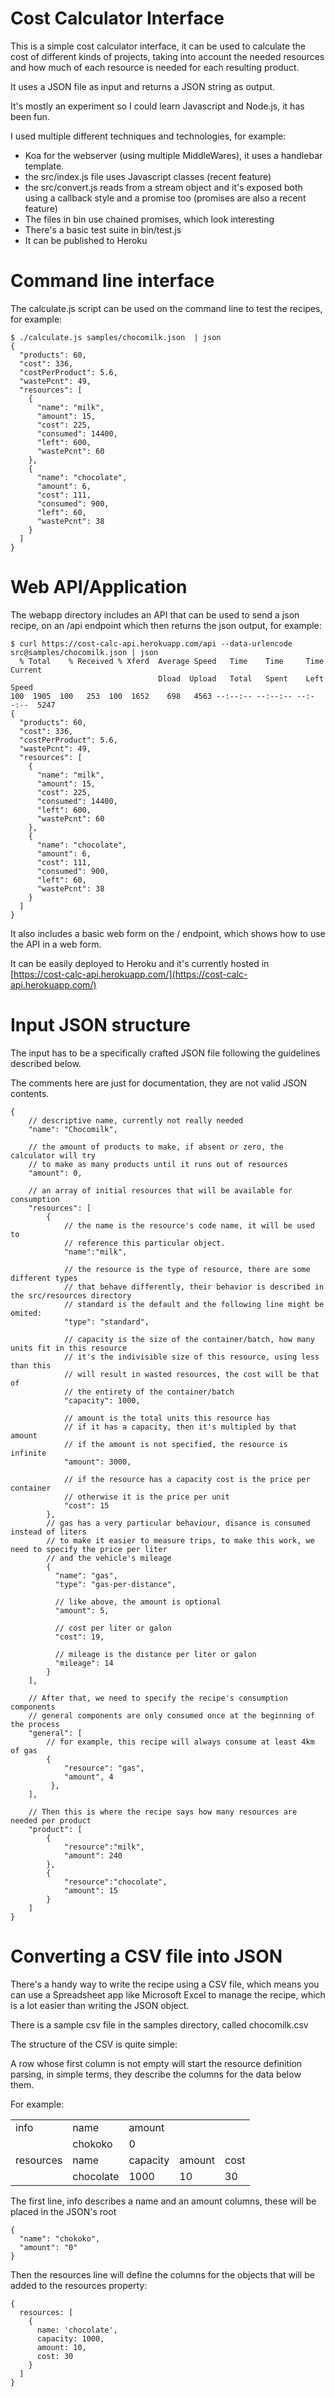 # Cost Calculator Interface

This is a simple cost calculator interface, it can be used to calculate the cost of different kinds of projects, taking into account the needed resources and how much of each resource is needed for each resulting product.

It uses a JSON file as input and returns a JSON string as output.

It's mostly an experiment so I could learn Javascript and Node.js, it has been fun.

I used multiple different techniques and technologies, for example:

- Koa for the webserver (using multiple MiddleWares), it uses a handlebar template.
- the src/index.js file uses Javascript classes (recent feature)
- the src/convert.js reads from a stream object and it's exposed both using a callback style and a promise too (promises are also a recent feature)
- The files in bin use chained promises, which look interesting
- There's a basic test suite in bin/test.js
- It can be published to Heroku

Command line interface
======================

The calculate.js script can be used on the command line to test the recipes, for example:

```
$ ./calculate.js samples/chocomilk.json  | json
{
  "products": 60,
  "cost": 336,
  "costPerProduct": 5.6,
  "wastePcnt": 49,
  "resources": [
    {
      "name": "milk",
      "amount": 15,
      "cost": 225,
      "consumed": 14400,
      "left": 600,
      "wastePcnt": 60
    },
    {
      "name": "chocolate",
      "amount": 6,
      "cost": 111,
      "consumed": 900,
      "left": 60,
      "wastePcnt": 38
    }
  ]
}

```

Web API/Application
===============

The webapp directory includes an API that can be used to send a json recipe, on an /api endpoint which then returns the json output, for example:

```
$ curl https://cost-calc-api.herokuapp.com/api --data-urlencode src@samples/chocomilk.json | json
  % Total    % Received % Xferd  Average Speed   Time    Time     Time  Current
                                 Dload  Upload   Total   Spent    Left  Speed
100  1905  100   253  100  1652    698   4563 --:--:-- --:--:-- --:--:--  5247
{
  "products": 60,
  "cost": 336,
  "costPerProduct": 5.6,
  "wastePcnt": 49,
  "resources": [
    {
      "name": "milk",
      "amount": 15,
      "cost": 225,
      "consumed": 14400,
      "left": 600,
      "wastePcnt": 60
    },
    {
      "name": "chocolate",
      "amount": 6,
      "cost": 111,
      "consumed": 900,
      "left": 60,
      "wastePcnt": 38
    }
  ]
}
```

It also includes a basic web form on the / endpoint, which shows how to use the API in a web form.

It can be easily deployed to Heroku and it's currently hosted in [https://cost-calc-api.herokuapp.com/](https://cost-calc-api.herokuapp.com/)

Input JSON structure
====================

The input has to be a specifically crafted JSON file following the guidelines described below.

The comments here are just for documentation, they are not valid JSON contents.

```
{
    // descriptive name, currently not really needed
    "name": "Chocomilk",

    // the amount of products to make, if absent or zero, the calculator will try
    // to make as many products until it runs out of resources
    "amount": 0,

    // an array of initial resources that will be available for consumption
    "resources": [
        {
            // the name is the resource's code name, it will be used to
            // reference this particular object.
            "name":"milk",
            
            // the resource is the type of resource, there are some different types
            // that behave differently, their behavior is described in the src/resources directory
            // standard is the default and the following line might be omited:
            "type": "standard",
            
            // capacity is the size of the container/batch, how many units fit in this resource
            // it's the indivisible size of this resource, using less than this
            // will result in wasted resources, the cost will be that of
            // the entirety of the container/batch
            "capacity": 1000,
            
            // amount is the total units this resource has
            // if it has a capacity, then it's multipled by that amount
            // if the amount is not specified, the resource is infinite
            "amount": 3000,

            // if the resource has a capacity cost is the price per container
            // otherwise it is the price per unit
            "cost": 15
        },
        // gas has a very particular behaviour, disance is consumed instead of liters
        // to make it easier to measure trips, to make this work, we need to specify the price per liter
        // and the vehicle's mileage
        {
          "name": "gas",
          "type": "gas-per-distance",

          // like above, the amount is optional
          "amount": 5,
          
          // cost per liter or galon
          "cost": 19,
          
          // mileage is the distance per liter or galon
          "mileage": 14
        }
    ],

    // After that, we need to specify the recipe's consumption components
    // general components are only consumed once at the beginning of the process
    "general": [
        // for example, this recipe will always consume at least 4km of gas
        {
            "resource": "gas",
            "amount", 4
         },
    ],

    // Then this is where the recipe says how many resources are needed per product
    "product": [
        {
            "resource":"milk",
            "amount": 240
        },
        {
            "resource":"chocolate",
            "amount": 15
        }
    ]
}
```

Converting a CSV file into JSON
===============================

There's a handy way to write the recipe using a CSV file,
which means you can use a Spreadsheet app like Microsoft Excel to
manage the recipe, which is a lot easier than writing the JSON object.

There is a sample csv file in the samples directory, called chocomilk.csv

The structure of the CSV is quite simple:

 A row whose first column is not empty will start the
 resource definition parsing, in simple terms, they describe the
 columns for the data below them.

For example:

|           |            |          |        |      |
| --------- | ---------- | -------- | ------ | ---- |
| info      | name       | amount   |        |      |
|           | chokoko    | 0        |        |      |
| resources | name       | capacity | amount | cost |
|           | chocolate  | 1000     | 10     | 30   |

The first line, info describes a name and an amount columns, these will
be placed in the JSON's root

```
{
  "name": "chokoko",
  "amount": "0"
}
```

Then the resources line will define the columns for the objects that
will be added to the resources property:

```
{
  resources: [
    {
      name: 'chocolate',
      capacity: 1000,
      amount: 10,
      cost: 30
    }
  ]
}
```

